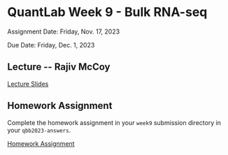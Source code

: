 # QuantLab Week 9 - Bulk RNA-seq

Assignment Date: Friday, Nov. 17, 2023

Due Date: Friday, Dec. 1, 2023

## Lecture -- Rajiv McCoy

[Lecture Slides](https://www.dropbox.com/scl/fi/qrdlsfg054xz3mkicatec/20231117_qblab_gex.pptx?rlkey=9o684hms6niwdgthanalbk81k&dl=0)

## Homework Assignment

Complete the homework assignment in your `week9` submission directory in your `qbb2023-answers`.

[Homework Assignment](../assignments/lab/bulk_RNA-seq/assignment/)
